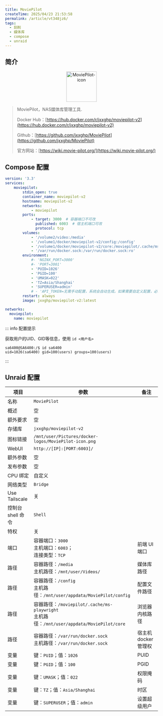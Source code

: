 ```yaml
---
title: MoviePilot
createTime: 2025/04/23 21:53:58
permalink: /article/vt348jz6/
tags:
  - 刮削
  - 媒体库
  - compose
  - unraid
---
```



## 简介

<div style="text-align: center;">
  <img src="/images/b-software-docker-4.moviepilot/MoviePilot-icon.png" 
       alt="MoviePilot-icon" 
       style="height: 100px; width: auto; max-width: 100%; object-fit: contain;">
</div>


> MoviePilot，NAS媒体库管理工具.
>
> Docker Hub：[https://hub.docker.com/r/jxxghp/moviepilot-v2](https://hub.docker.com/r/jxxghp/moviepilot-v2)
>
> Github：[https://github.com/jxxghp/MoviePilot](https://github.com/jxxghp/MoviePilot)
>
> 官方网站：[https://wiki.movie-pilot.org/](https://wiki.movie-pilot.org/)

## Compose 配置

```yaml
version: '3.3'
services:
    moviepilot:
        stdin_open: true
        container_name: moviepilot-v2
        hostname: moviepilot-v2
        networks:
            - moviepilot
        ports:
            - target: 3000  # 容器端口不可改
              published: 6003  # 宿主机端口可改
              protocol: tcp
        volumes:
            - '/volume2/video:/media'
            - '/volume1/docker/moviepilot-v2/config:/config'
            - '/volume1/docker/moviepilot-v2/core:/moviepilot/.cache/ms-playwright'
            - '/var/run/docker.sock:/var/run/docker.sock:ro'
        environment:
            #- 'NGINX_PORT=3000'
            #- 'PORT=3001'
            - 'PUID=1026'
            - 'PGID=100'
            - 'UMASK=022'
            - 'TZ=Asia/Shanghai'
            - 'SUPERUSER=admin'
            # - 'API_TOKEN=无需手动配置，系统会自动生成。如果需要自定义配置，必须为16位以上的复杂字符串'
        restart: always
        image: jxxghp/moviepilot-v2:latest

networks:
  moviepilot:
    name: moviepilot
```

::: info 配置提示

获取用户的UID、GID等信息，使用 `id <用户名>`

```bash{2}
sa6400@SA6400:/$ id sa6400
uid=1026(sa6400) gid=100(users) groups=100(users)
```

:::

## Unraid 配置

| 项目              | 参数                                                         | 备注               |
| ----------------- | ------------------------------------------------------------ | ------------------ |
| 名称              | `MoviePilot`                                                 |                    |
| 概述              | 空                                                           |                    |
| 额外要求          | 空                                                           |                    |
| 存储库            | `jxxghp/moviepilot-v2`                                       |                    |
| 图标链接          | `/mnt/user/Pictures/docker-logos/MoviePilot-icon.png`        |                    |
| WebUI             | `http://[IP]:[PORT:6003]/`                                   |                    |
| 额外参数          | 空                                                           |                    |
| 发布参数          | 空                                                           |                    |
| CPU 绑定          | 自定义                                                       |                    |
| 网络类型          | `Bridge`                                                     |                    |
| Use Tailscale     | 关                                                           |                    |
| 控制台 shell 命令 | `Shell`                                                      |                    |
| 特权              | 关                                                           |                    |
| 端口              | 容器端口：`3000`<br />主机端口：`6003`；<br />连接类型：`TCP` | 前端 UI 端口       |
| 路径              | 容器路径：`/media`<br />主机路径：`/mnt/user/Videos/`        | 媒体库路径         |
| 路径              | 容器路径：`/config`<br />主机路径：`/mnt/user/appdata/MoviePilot/config` | 配置文件路径       |
| 路径              | 容器路径：`/moviepilot/.cache/ms-playwright`<br />主机路径：`/mnt/user/appdata/MoviePilot/core` | 浏览器内核路径     |
| 路径              | 容器路径：`/var/run/docker.sock`<br />主机路径：`/var/run/docker.sock` | 宿主机docker管理权 |
| 变量              | 键：`PUID`；值：`1026`                                       | PUID               |
| 变量              | 键：`PGID`；值：`100`                                        | PGID               |
| 变量              | 键：`UMASK`；值：`022`                                       | 权限掩码           |
| 变量              | 键：`TZ`；值：`Asia/Shanghai`                                | 时区               |
| 变量              | 键：`SUPERUSER`；值：`admin`                                 | 设置超级用户       |





